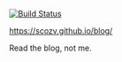[![Build Status](https://travis-ci.org/scozv/blog.svg?branch=master)](https://travis-ci.org/scozv/blog)

https://scozv.github.io/blog/

Read the blog, not me.
